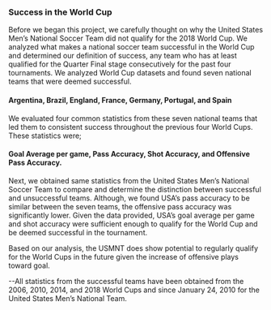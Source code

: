 ### Success in the World Cup

Before we began this project, we carefully thought on why the United States Men’s National Soccer Team did not qualify for 
the 2018 World Cup. We analyzed what makes a national soccer team successful in the World Cup and determined our 
definition of success, any team who has at least qualified for the Quarter Final stage consecutively for the past four 
tournaments. We analyzed World Cup datasets and found seven national teams that were deemed successful. 
#### Argentina, Brazil, England, France, Germany, Portugal, and Spain

We evaluated four 
common statistics from these seven national teams that led them to consistent success throughout the previous four World Cups. 
These statistics were;
#### Goal Average per game, Pass Accuracy, Shot Accuracy, and Offensive Pass Accuracy.

Next, we obtained same statistics from the United States Men’s National Soccer Team to compare and determine the distinction 
between successful and unsuccessful teams. Although, we found USA’s pass accuracy to be similar between the seven teams, the 
offensive pass accuracy was significantly lower. Given the data provided, USA’s goal average per game and shot accuracy were 
sufficient enough to qualify for the World Cup and be deemed successful in the tournament. 

Based on our analysis, the USMNT does show potential to regularly qualify for the World Cups in the future given the increase of offensive plays toward goal.

--All statistics from the successful teams have been obtained from the 2006, 2010, 2014, and 2018 World Cups and since January 24, 2010 for the United States Men’s National Team.
